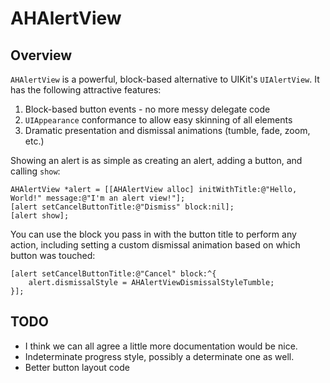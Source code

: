 # AHAlertView

## Overview

`AHAlertView` is a powerful, block-based alternative to UIKit's `UIAlertView`. It has the following attractive features:

 1. Block-based button events - no more messy delegate code
 2. `UIAppearance` conformance to allow easy skinning of all elements
 3. Dramatic presentation and dismissal animations (tumble, fade, zoom, etc.)

Showing an alert is as simple as creating an alert, adding a button, and calling `show`:

    AHAlertView *alert = [[AHAlertView alloc] initWithTitle:@"Hello, World!" message:@"I'm an alert view!"];
    [alert setCancelButtonTitle:@"Dismiss" block:nil];
    [alert show];

You can use the block you pass in with the button title to perform any action, including setting a custom dismissal animation based on which button was touched:

    [alert setCancelButtonTitle:@"Cancel" block:^{
	    alert.dismissalStyle = AHAlertViewDismissalStyleTumble;
    }];

## TODO

 - I think we can all agree a little more documentation would be nice.
 - Indeterminate progress style, possibly a determinate one as well.
 - Better button layout code
